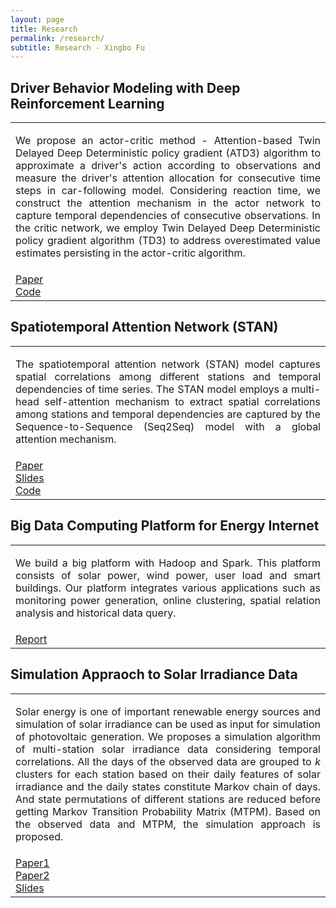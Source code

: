 ```yaml
---
layout: page
title: Research
permalink: /research/
subtitle: Research - Xingbo Fu
---
```


<h2>Driver Behavior Modeling with Deep Reinforcement Learning</h2>
<table style="border-width: 0; margin-bottom: 10px">
  <tr>
    <td>
      <p style="text-align: justify">We propose an actor-critic method - Attention-based Twin Delayed Deep Deterministic policy gradient (ATD3) algorithm to approximate a driver's action according to observations and measure the driver's attention allocation for consecutive time steps in car-following model. Considering reaction time, we construct the attention mechanism in the actor network to capture temporal dependencies of consecutive observations. In the critic network, we employ Twin Delayed Deep Deterministic policy gradient algorithm (TD3) to address overestimated value estimates persisting in the actor-critic algorithm.</p>
    </td>
  </tr>
  <tr>
    <td>
      <a href="paper6.pdf"><div class="paper">Paper</div></a>
      <a href="https://github.com/xbfu/ATD3"><div class="code">Code</div></a>
    </td>
  </tr>
</table>

<h2>Spatiotemporal Attention Network (STAN)</h2>
<table style="border-width: 0; margin-bottom: 10px">
  <tr>
    <td>
      <p style="text-align: justify">The spatiotemporal attention network (STAN) model captures spatial correlations among different stations and temporal dependencies of time series. The STAN model employs a multi-head self-attention mechanism to extract spatial correlations among stations and temporal dependencies are captured by the Sequence-to-Sequence (Seq2Seq) model with a global attention mechanism.</p>
    </td>
  </tr>
  <tr>
    <td>
      <a href="paper5.pdf"><div class="paper">Paper</div></a>
      <a href="STAN.pdf"><div class="slides">Slides</div></a>
      <a href="https://github.com/xbfu/Spatiotemporal-Attention-Networks"><div class="code">Code</div></a>
    </td>
  </tr>
</table>

<h2>Big Data Computing Platform for Energy Internet</h2>
<table style="border-width: 0; margin-bottom: 10px">
  <tr>
    <td>
      <p style="text-align: justify">We build a big platform with Hadoop and Spark. This platform consists of solar power, wind power, user load and smart buildings. Our platform integrates various applications such as monitoring power generation, online clustering, spatial relation analysis and historical data query.</p>
    </td>
  </tr>
  <tr>
    <td>
      <a href=""><div class="report">Report</div></a>
    </td>
  </tr>
</table>

<h2>Simulation Appraoch to Solar Irradiance Data</h2>
<table style="border-width: 0; margin-bottom: 10px">
  <tr>
    <td>
      <p style="text-align: justify">Solar energy is one of important renewable energy sources and simulation of solar irradiance can be used as input for simulation of photovoltaic generation. We proposes a simulation algorithm of multi-station solar irradiance data considering temporal correlations. All the days of the observed data are grouped to <i>k</i> clusters for each station based on their daily features of solar irradiance and the daily states constitute Markov chain of days. And state permutations of different stations are reduced before getting Markov Transition Probability Matrix (MTPM). Based on the observed data and MTPM, the simulation approach is proposed.</p>
    </td>
  </tr>
  <tr>
    <td>
      <a href="paper4.pdf"><div class="paper">Paper1</div></a>
      <a href="paper2.pdf"><div class="paper">Paper2</div></a>
      <a href="A Simulation Approach to Multi-station Solar Irradiance Data.pdf"><div class="slides">Slides</div></a>
    </td>
  </tr>
</table>